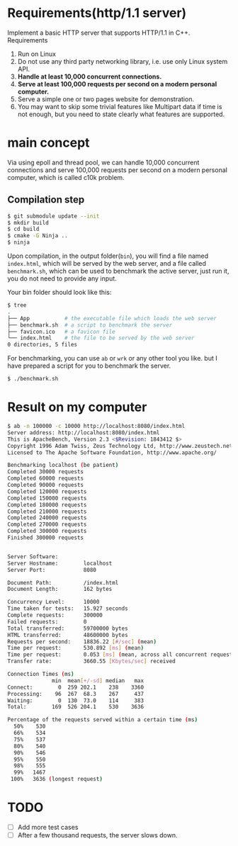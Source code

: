 # Requirements(http/1.1 server) 

Implement a basic HTTP server that supports HTTP/1.1 in C++.
Requirements
1. Run on Linux
2. Do not use any third party networking library, i.e. use only Linux system API.
3. **Handle at least 10,000 concurrent connections.**
4. **Serve at least 100,000 requests per second on a modern personal computer.**
5. Serve a simple one or two pages website for demonstration.
6. You may want to skip some trivial features like Multipart data if time is not enough, but
   you need to state clearly what features are supported.

# main concept
Via using epoll and thread pool, we can handle 10,000 concurrent connections and serve 100,000 requests per second
on a modern personal computer, which is called c10k problem.

## Compilation step

```bash
$ git submodule update --init
$ mkdir build
$ cd build
$ cmake -G Ninja ..
$ ninja
```
Upon compilation, in the output folder(`bin`), you will find a file named `index.html`, which will be served by the web server,
and a file called `benchmark.sh`, which can be used to benchmark the active server,
just run it, you do not need to provide any input.

Your bin folder should look like this:
```bash
$ tree
.
├── App           # the executable file which loads the web server
├── benchmark.sh  # a script to benchmark the server
├── favicon.ico   # a favicon file
└── index.html    # the file to be served by the web server
0 directories, 5 files
```

For benchmarking, you can use `ab` or `wrk` or any other tool you like. but I have prepared a script for you to benchmark the server.
```bash
$ ./benchmark.sh
```

# Result on my computer

```bash
$ ab -n 100000 -c 10000 http://localhost:8080/index.html
Server address: http://localhost:8080/index.html
This is ApacheBench, Version 2.3 <$Revision: 1843412 $>
Copyright 1996 Adam Twiss, Zeus Technology Ltd, http://www.zeustech.net/
Licensed to The Apache Software Foundation, http://www.apache.org/

Benchmarking localhost (be patient)
Completed 30000 requests
Completed 60000 requests
Completed 90000 requests
Completed 120000 requests
Completed 150000 requests
Completed 180000 requests
Completed 210000 requests
Completed 240000 requests
Completed 270000 requests
Completed 300000 requests
Finished 300000 requests


Server Software:        
Server Hostname:        localhost
Server Port:            8080

Document Path:          /index.html
Document Length:        162 bytes

Concurrency Level:      10000
Time taken for tests:   15.927 seconds
Complete requests:      300000
Failed requests:        0
Total transferred:      59700000 bytes
HTML transferred:       48600000 bytes
Requests per second:    18836.22 [#/sec] (mean)
Time per request:       530.892 [ms] (mean)
Time per request:       0.053 [ms] (mean, across all concurrent requests)
Transfer rate:          3660.55 [Kbytes/sec] received

Connection Times (ms)
              min  mean[+/-sd] median   max
Connect:        0  259 202.1    238    3360
Processing:    96  267  68.3    267     437
Waiting:        0  130  73.0    114     383
Total:        169  526 204.1    530    3636

Percentage of the requests served within a certain time (ms)
  50%    530
  66%    534
  75%    537
  80%    540
  90%    546
  95%    550
  98%    555
  99%   1467
 100%   3636 (longest request)


```

# TODO
- [ ] Add more test cases
- [ ] After a few thousand requests, the server slows down.